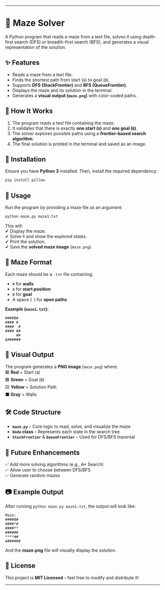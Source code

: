 
---

# 🏁 Maze Solver  

A Python program that reads a maze from a text file, solves it using depth-first search (DFS) or breadth-first search (BFS), and generates a visual representation of the solution.  

## ✨ Features  
- Reads a maze from a text file.  
- Finds the shortest path from start (`A`) to goal (`B`).  
- Supports **DFS (StackFrontier)** and **BFS (QueueFrontier)**.  
- Displays the maze and its solution in the terminal.  
- Generates a **visual output (`maze.png`)** with color-coded paths.  

## 📜 How It Works  
1. The program reads a text file containing the maze.  
2. It validates that there is exactly **one start (`A`)** and **one goal (`B`)**.  
3. The solver explores possible paths using a **frontier-based search algorithm**.  
4. The final solution is printed in the terminal and saved as an image.  

## 📌 Installation  
Ensure you have **Python 3** installed. Then, install the required dependency:  
```sh
pip install pillow
```

## 🚀 Usage  
Run the program by providing a maze file as an argument:  
```sh
python maze.py maze1.txt
```
This will:  
✔ Display the maze.  
✔ Solve it and show the explored states.  
✔ Print the solution.  
✔ Save the **solved maze image** (`maze.png`).  

## 📝 Maze Format  
Each maze should be a `.txt` file containing:  
- `#` for **walls**  
- `A` for **start position**  
- `B` for **goal**  
- A space (` `) for **open paths**  

**Example (`maze1.txt`):**  
```
####B#
#### #
####  #
#### ##
     ##
A######
```

## 🎨 Visual Output  
The program generates a **PNG image** (`maze.png`) where:  
🟥 **Red** = Start (`A`)  
🟩 **Green** = Goal (`B`)  
🟨 **Yellow** = Solution Path  
⬛ **Gray** = Walls  

## 🛠 Code Structure  
- **`maze.py`** – Core logic to read, solve, and visualize the maze  
- **`Node` class** – Represents each state in the search tree  
- **`StackFrontier`** & **`QueueFrontier`** – Used for DFS/BFS traversal  

## 🎯 Future Enhancements  
✅ Add more solving algorithms (e.g., A* Search)  
✅ Allow user to choose between DFS/BFS  
✅ Generate random mazes  

## 📷 Example Output  
After running `python maze.py maze1.txt`, the output will look like:  
```
Maze:
####B#
####*#
####**
######
****##
A######
```
And the **maze.png** file will visually display the solution.  

## 📜 License  
This project is **MIT Licensed** – feel free to modify and distribute it!  

---

